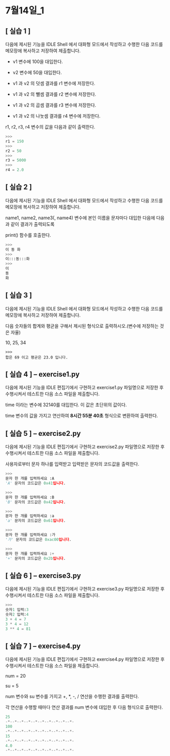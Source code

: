 # 7월14일_1

## [ 실습 1 ] 

다음에 제시된 기능을 IDLE Shell 에서 대화형 모드에서 작성하고 수행한 다음 코드를 메모장에 복사하고 저장하여 제출합니다.

- v1 변수에 100을 대입한다.

- v2 변수에 50을 대입한다.

- v1 과 v2 의 덧셈 결과를 r1 변수에 저장한다.

- v1 과 v2 의 뺄셈 결과를 r2 변수에 저장한다.

- v1 과 v2 의 곱셈 결과를 r3 변수에 저장한다.

- v1 과 v2 의 나눗셈 결과를 r4 변수에 저장한다.

r1, r2, r3, r4 변수의 값을 다음과 같이 출력한다.

```python
>>>
r1 = 150
>>>
r2 = 50
>>>
r3 = 5000
>>>
r4 = 2.0
```



## [ 실습 2 ]

다음에 제시된 기능을 IDLE Shell 에서 대화형 모드에서 작성하고 수행한 다음 코드를 메모장에 복사하고 저장하여 제출합니다. 

name1, name2, name3(, name4) 변수에 본인 이름을 문자마다 대입한 다음에 다음과 같이 결과가 출력되도록

print() 함수를 호출한다.

```python
>>>
이 동 화
>>>
이:::동:::화
>>>
이
동
화
```



## [ 실습 3 ]

다음에 제시된 기능을 IDLE Shell 에서 대화형 모드에서 작성하고 수행한 다음 코드를 메모장에 복사하고 저장하여 제출합니다. 

다음 숫자들의 합계와 평균을 구해서 제시된 형식으로 출력하시오.(변수에 저장하는 것은 자율)

10, 25, 34

```
>>>
합은 69 이고 평균은 23.0 입니다.
```



## [ 실습 4 ] – exercise1.py

다음에 제시된 기능을 IDLE 편집기에서 구현하고 exercise1.py 파일명으로 저장한 후 수행시켜서 테스트한 다음 소스 파일을 제출합니다.

time 이라는 변수에 32140를 대입한다. 이 값은 초단위의 값이다.

time 변수의 값을 가지고 연산하여 __8시간 55분 40초__  형식으로 변환하여 출력한다.



## [ 실습 5 ] – exercise2.py

다음에 제시된 기능을 IDLE 편집기에서 구현하고 exercise2.py 파일명으로 저장한 후 수행시켜서 테스트한 다음 소스 파일을 제출합니다.

사용자로부터 문자 하나를 입력받고 입력받은 문자의 코드값을 출력한다.

```python
>>>
문자 한 개를 입력하세요 :A
'A' 문자의 코드값은 0x41입니다.

>>>
문자 한 개를 입력하세요 :B
'B' 문자의 코드값은 0x42입니다.

>>>
문자 한 개를 입력하세요 :a
'a' 문자의 코드값은 0x61입니다.

>>>
문자 한 개를 입력하세요 :가
'가' 문자의 코드값은 0xac00입니다.

>>>
문자 한 개를 입력하세요 :+
'+' 문자의 코드값은 0x2b입니다.
```



## [ 실습 6 ] – exercise3.py

다음에 제시된 기능을 IDLE 편집기에서 구현하고 exercise3.py 파일명으로 저장한 후 수행시켜서 테스트한 다음 소스 파일을 제출합니다.

```python
>>>
숫자1 입력:3
숫자2 입력:4
3 + 4 = 7
3 * 4 = 12
3 ** 4 = 81
```



## [ 실습 7 ] – exercise4.py

다음에 제시된 기능을 IDLE 편집기에서 구현하고 exercise4.py 파일명으로 저장한 후 수행시켜서 테스트한 다음 소스 파일을 제출합니다.

num = 20

su = 5

num 변수와 su 변수를 가지고 +, *, -, / 연산을 수행한 결과를 출력한다.

각 연산을 수행할 때마다 연산 결과를 num 변수에 대입한 후 다음 형식으로 출력한다.

```python
25
-*--*--*--*--*--*--*--*--*--*-
100
-*--*--*--*--*--*--*--*--*--*-
15
-*--*--*--*--*--*--*--*--*--*-
4.0
-*--*--*--*--*--*--*--*--*--*-
```

